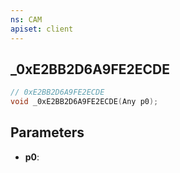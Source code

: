 ```yaml
---
ns: CAM
apiset: client
---
```

## _0xE2BB2D6A9FE2ECDE

```c
// 0xE2BB2D6A9FE2ECDE
void _0xE2BB2D6A9FE2ECDE(Any p0);
```


## Parameters
* **p0**:



